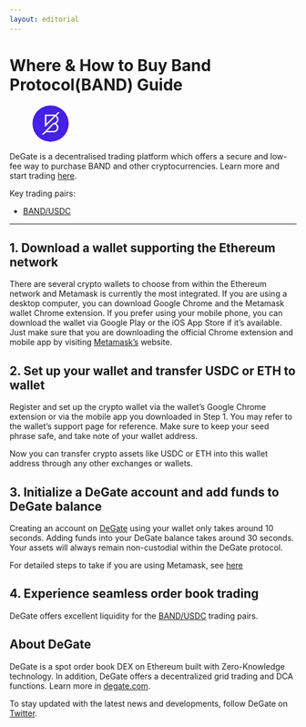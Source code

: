 ```yaml
---
layout: editorial
---
```


# Where & How to Buy Band Protocol(BAND) Guide

<figure><img src="../.gitbook/assets/band_0xba11d00c5f74255f56a5e366f4f77f5a186d7f55.png" alt="BAND" width="64" style="border-radius: 50%;"><figcaption></figcaption></figure>

DeGate is a decentralised trading platform which offers a secure and low-fee way to purchase BAND and other cryptocurrencies. Learn more and start trading [here](https://app.degate.com/trade/USDC/0xba11d00c5f74255f56a5e366f4f77f5a186d7f55?utm_source=howtobuy).&#x20;

Key trading pairs:

* [BAND/USDC](https://app.degate.com/trade/USDC/0xba11d00c5f74255f56a5e366f4f77f5a186d7f55?utm_source=howtobuy)

***

## 1. Download a wallet supporting the Ethereum network

There are several crypto wallets to choose from within the Ethereum network and Metamask is currently the most integrated. If you are using a desktop computer, you can download Google Chrome and the Metamask wallet Chrome extension. If you prefer using your mobile phone, you can download the wallet via Google Play or the iOS App Store if it’s available. Just make sure that you are downloading the official Chrome extension and mobile app by visiting [Metamask’s](https://metamask.io/) website.

## 2. Set up your wallet and transfer USDC or ETH to wallet

Register and set up the crypto wallet via the wallet’s Google Chrome extension or via the mobile app you downloaded in Step 1. You may refer to the wallet’s support page for reference. Make sure to keep your seed phrase safe, and take note of your wallet address.&#x20;

Now you can transfer crypto assets like USDC or ETH into this wallet address through any other exchanges or wallets.

## 3. Initialize a DeGate account and add funds to DeGate balance

Creating an account on [DeGate](https://app.degate.com/?utm_source=BAND_howtobuy) using your wallet only takes around 10 seconds. Adding funds into your DeGate balance takes around 30 seconds. Your assets will always remain non-custodial within the DeGate protocol.

For detailed steps to take if you are using Metamask, see [here](https://docs.degate.com/v/product_en/main-features/wallet-connectivity/metamask)

## 4. Experience seamless order book trading

DeGate offers excellent liquidity for the [BAND/USDC](https://app.degate.com/trade/USDC/0xba11d00c5f74255f56a5e366f4f77f5a186d7f55?utm_source=howtobuy) trading pairs.&#x20;

## About DeGate

DeGate is a spot order book DEX on Ethereum built with Zero-Knowledge technology. In addition, DeGate offers a decentralized grid trading and DCA functions. Learn more in [degate.com](https://degate.com/?utm_source=BAND_howtobuy).

To stay updated with the latest news and developments, follow DeGate on [Twitter](https://twitter.com/degatedex).
